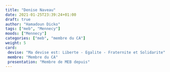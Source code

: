 ```yaml
---
title: "Denise Naveau"
date: 2021-01-25T23:39:24+01:00
draft: true
author: "Hamadoun Dicko"
tags: ["meb", "Mennecy"]
moods: ["Mennecy"]
categories: ["meb", "membre du CA"]
weight: 5
card:
 devise: "Ma devise est: Liberte - Egalite - Fraternite et Solidarite"
 membre: "Membre du CA"
 presentation: "Membre de MEB depuis"
---
```


